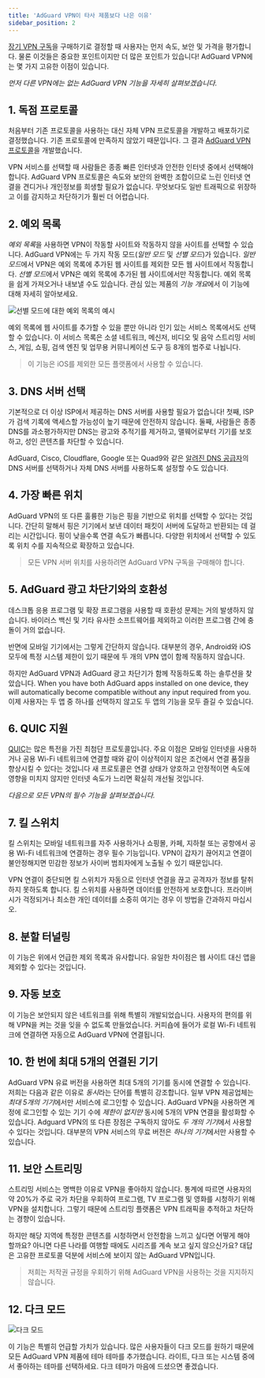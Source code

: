 ```yaml
---
title: 'AdGuard VPN이 타사 제품보다 나은 이유'
sidebar_position: 2
---
```


[장기 VPN 구독](subscription.md)을 구매하기로 결정할 때 사용자는 먼저 속도, 보안 및 가격을 평가합니다. 물론 이것들은 중요한 포인트이지만 더 많은 포인트가 있습니다! AdGuard VPN에는 몇 가지 고유한 이점이 있습니다.

*먼저 다른 VPN에는 없는 AdGuard VPN 기능을 자세히 살펴보겠습니다.*

## 1. 독점 프로토콜
처음부터 기존 프로토콜을 사용하는 대신 자체 VPN 프로토콜을 개발하고 배포하기로 결정했습니다. 기존 프로토콜에 만족하지 않았기 때문입니다. 그 결과 [AdGuard VPN 프로토콜](adguard-vpn-protocol.mdx)을 개발했습니다.

VPN 서비스를 선택할 때 사람들은 종종 빠른 인터넷과 안전한 인터넷 중에서 선택해야 합니다. AdGuard VPN 프로토콜은 속도와 보안의 완벽한 조합이므로 느린 인터넷 연결을 견디거나 개인정보를 희생할 필요가 없습니다. 무엇보다도 일반 트래픽으로 위장하고 이를 감지하고 차단하기가 훨씬 더 어렵습니다.

## 2. 예외 목록
*예외 목록*을 사용하면 VPN이 작동할 사이트와 작동하지 않을 사이트를 선택할 수 있습니다. AdGuard VPN에는 두 가지 작동 모드(*일반 모드* 및 *선별 모드*)가 있습니다. *일반 모드*에서 VPN은 예외 목록에 추가된 웹 사이트를 제외한 모든 웹 사이트에서 작동합니다. *선별 모드*에서 VPN은 예외 목록에 추가된 웹 사이트에서만 작동합니다. 예외 목록을 쉽게 가져오거나 내보낼 수도 있습니다. 관심 있는 제품의 *기능 개요*에서 이 기능에 대해 자세히 알아보세요.

![선별 모드에 대한 예외 목록의 예시](https://cdn.adguardvpn.com/public/Adguard/Blog/vpn_export_exclusions.png)

예외 목록에 웹 사이트를 추가할 수 있을 뿐만 아니라 인기 있는 서비스 목록에서도 선택할 수 있습니다. 이 서비스 목록은 소셜 네트워크, 메신저, 비디오 및 음악 스트리밍 서비스, 게임, 쇼핑, 검색 엔진 및 업무용 커뮤니케이션 도구 등 8개의 범주로 나뉩니다.

> 이 기능은 iOS를 제외한 모든 플랫폼에서 사용할 수 있습니다.

## 3. DNS 서버 선택
기본적으로 더 이상 ISP에서 제공하는 DNS 서버를 사용할 필요가 없습니다! 첫째, ISP가 검색 기록에 액세스할 가능성이 높기 때문에 안전하지 않습니다. 둘째, 사람들은 종종 DNS를 과소평가하지만 DNS는 광고와 추적기를 제거하고, 맬웨어로부터 기기를 보호하고, 성인 콘텐츠를 차단할 수 있습니다.

AdGuard, Cisco, Cloudflare, Google 또는 Quad9와 같은 [알려진 DNS 공급자](https://adguard-dns.io/kb/general/dns-providers/)의 DNS 서버를 선택하거나 자체 DNS 서버를 사용하도록 설정할 수도 있습니다.

## 4. 가장 빠른 위치

AdGuard VPN의 또 다른 훌륭한 기능은 핑을 기반으로 위치를 선택할 수 있다는 것입니다. 간단히 말해서 핑은 기기에서 보낸 데이터 패킷이 서버에 도달하고 반환되는 데 걸리는 시간입니다. 핑이 낮을수록 연결 속도가 빠릅니다. 다양한 위치에서 선택할 수 있도록 위치 수를 지속적으로 확장하고 있습니다.

> 모든 VPN 서버 위치를 사용하려면 AdGuard VPN 구독을 구매해야 합니다.

## 5. AdGuard 광고 차단기와의 호환성

데스크톱 응용 프로그램 및 확장 프로그램을 사용할 때 호환성 문제는 거의 발생하지 않습니다. 바이러스 백신 및 기타 유사한 소프트웨어를 제외하고 이러한 프로그램 간에 충돌이 거의 없습니다.

반면에 모바일 기기에서는 그렇게 간단하지 않습니다. 대부분의 경우, Android와 iOS 모두에 특정 시스템 제한이 있기 때문에 두 개의 VPN 앱이 함께 작동하지 않습니다.

하지만 AdGuard VPN과 AdGuard 광고 차단기가 함께 작동하도록 하는 솔루션을 찾았습니다. When you have both AdGuard apps installed on one device, they will automatically become compatible without any input required from you. 이제 사용자는 두 앱 중 하나를 선택하지 않고도 두 앱의 기능을 모두 즐길 수 있습니다.

## 6. QUIC 지원
[QUIC](https://adguard.com/blog/dns-over-quic.html)는 많은 특전을 가진 최첨단 프로토콜입니다. 주요 이점은 모바일 인터넷을 사용하거나 공용 Wi-Fi 네트워크에 연결할 때와 같이 이상적이지 않은 조건에서 연결 품질을 향상시킬 수 있다는 것입니다 새 프로토콜은 연결 상태가 양호하고 안정적이면 속도에 영향을 미치지 않지만 인터넷 속도가 느리면 확실히 개선될 것입니다.

*다음으로 모든 VPN의 필수 기능을 살펴보겠습니다.*

## 7. 킬 스위치
킬 스위치는 모바일 네트워크를 자주 사용하거나 쇼핑몰, 카페, 지하철 또는 공항에서 공용 Wi-Fi 네트워크에 연결하는 경우 필수 기능입니다. VPN이 갑자기 끊어지고 연결이 불안정해지면 민감한 정보가 사이버 범죄자에게 노출될 수 있기 때문입니다.

VPN 연결이 중단되면 킬 스위치가 자동으로 인터넷 연결을 끊고 공격자가 정보를 탈취하지 못하도록 합니다. 킬 스위치를 사용하면 데이터를 안전하게 보호합니다. 프라이버시가 걱정되거나 최소한 개인 데이터를 소중히 여기는 경우 이 방법을 간과하지 마십시오.

## 8. 분할 터널링
이 기능은 위에서 언급한 제외 목록과 유사합니다. 유일한 차이점은 웹 사이트 대신 앱을 제외할 수 있다는 것입니다.

## 9. 자동 보호
이 기능은 보안되지 않은 네트워크를 위해 특별히 개발되었습니다. 사용자의 편의를 위해 VPN을 켜는 것을 잊을 수 없도록 만들었습니다. 커피숍에 들어가 로컬 Wi-Fi 네트워크에 연결하면 자동으로 AdGuard VPN에 연결됩니다.

## 10. 한 번에 최대 5개의 연결된 기기
AdGuard VPN 유료 버전을 사용하면 최대 5개의 기기를 동시에 연결할 수 있습니다. 저희는 다음과 같은 이유로 *동시*라는 단어를 특별히 강조합니다. 일부 VPN 제공업체는 *최대 5개의 기기*에서만 서비스에 로그인할 수 있습니다. AdGuard VPN을 사용하면 계정에 로그인할 수 있는 기기 수에 *제한이 없지만* 동시에 5개의 VPN 연결을 활성화할 수 있습니다. Adguard VPN의 또 다른 장점은 구독하지 않아도 *두 개의 기기*에서 사용할 수 있다는 것입니다. 대부분의 VPN 서비스의 무료 버전은 *하나의 기기*에서만 사용할 수 있습니다.

## 11. 보안 스트리밍
스트리밍 서비스는 명백한 이유로 VPN을 좋아하지 않습니다. 통계에 따르면 사용자의 약 20%가 주로 국가 차단을 우회하여 프로그램, TV 프로그램 및 영화를 시청하기 위해 VPN을 설치합니다. 그렇기 때문에 스트리밍 플랫폼은 VPN 트래픽을 추적하고 차단하는 경향이 있습니다.

하지만 해당 지역에 특정한 콘텐츠를 시청하면서 안전함을 느끼고 싶다면 어떻게 해야 할까요? 아니면 다른 나라를 여행할 때에도 시리즈를 계속 보고 싶지 않으신가요? 대답은 고유한 프로토콜 덕분에 서비스에 보이지 않는 AdGuard VPN입니다.

> 저희는 저작권 규정을 우회하기 위해 AdGuard VPN을 사용하는 것을 지지하지 않습니다.

## 12. 다크 모드

![다크 모드](https://cdn.adguardvpn.com/public/Adguard/Blog/vpn/main_en_black.png)

이 기능은 특별히 언급할 가치가 있습니다. 많은 사용자들이 다크 모드를 원하기 때문에 모든 AdGuard VPN 제품에 테마 테마를 추가했습니다. 라이트, 다크 또는 시스템 중에서 좋아하는 테마를 선택하세요. 다크 테마가 마음에 드셨으면 좋겠습니다.
